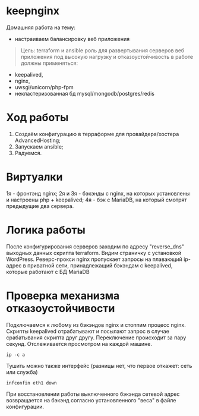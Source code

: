 # keepnginx
Домашняя работа на тему:
* настраиваем балансировку веб приложения
> Цель: terraform и ansible роль для развертывания серверов веб приложения под высокую нагрузку и отказоустойчивость
  в работе должны применяться:
  - keepalived,
  - nginx,
  - uwsgi/unicorn/php-fpm
  - некластеризованная бд mysql/mongodb/postgres/redis
 >
# Ход работы
1. Создаём конфигурацию в терраформе для провайдера/хостера AdvancedHosting;
2. Запускаем ansible;
3. Радуемся.

# Виртуалки
1я      - фронтэнд nginx;
2я и 3я - бэкэнды c nginx, на которых установлены и настроены php + keepalived;
4я      - бэк с MariaDB, на который смотрят предыдущие два сервера.

# Логика работы
После конфигурирования серверов заходим по адресу "reverse_dns" выходных данных скрипта terraform. Видим страничку с установкой WordPress. Реверс-прокси nginx пропускает запросы на плавающий ip-адрес в приватной сети, принадлежащий бэкэндам с keepalived, которые работают с БД MariaDB

# Проверка механизма отказоустойчивости
Подключаемся к любому из бэкэндов nginx и стоппим процесс nginx. Скрипты keepalived отрабатывают и посылают запрос в случае срабатывания скрипта друг другу. Переключение происходит за пару секунд. Отслеживается просмотром на каждой машине.
```
ip -c a
```
Тушить можно также интерфейс (разницы нет, что первое откажет: сеть или служба)
```
infconfin eth1 down
```
При восстановлении работы выключенного бэкэнда сетевой адрес возвращается на бэкэнд согласно установленного "веса" в файле конфигурации.

